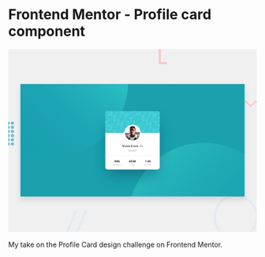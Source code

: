 # Frontend Mentor - Profile card component

![Design preview for the Profile card component coding challenge](./design/desktop-preview.jpg)

My take on the Profile Card design challenge on Frontend Mentor.
